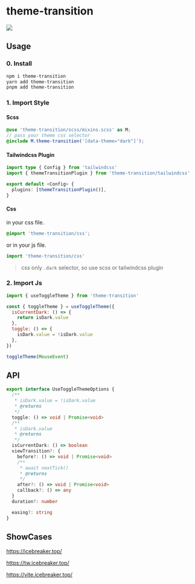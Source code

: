 # theme-transition

![](https://cdn.jsdelivr.net/gh/sonofmagic/static/v1/theme.gif)

## Usage

### 0. Install

```bash
npm i theme-transition
yarn add theme-transition
pnpm add theme-transition
```

### 1. Import Style

#### Scss

```scss
@use 'theme-transition/scss/mixins.scss' as M;
// pass your theme css selector
@include M.theme-transition('[data-theme="dark"]');
```

#### Tailwindcss Plugin

```ts
import type { Config } from 'tailwindcss'
import { themeTransitionPlugin } from 'theme-transition/tailwindcss'

export default <Config> {
  plugins: [themeTransitionPlugin()],
}
```

#### Css

in your css file.

```css
@import 'theme-transition/css';
```

or in your js file.

```js
import 'theme-transition/css'
```

> css only `.dark` selector, so use scss or tailwindcss plugin

### 2. Import Js

```js
import { useToggleTheme } from 'theme-transition'

const { toggleTheme } = useToggleTheme({
  isCurrentDark: () => {
    return isDark.value
  },
  toggle: () => {
    isDark.value = !isDark.value
  },
})

toggleTheme(MouseEvent)
```

## API

```ts
export interface UseToggleThemeOptions {
  /**
   * isDark.value = !isDark.value
   * @returns
   */
  toggle: () => void | Promise<void>
  /**
   * isDark.value
   * @returns
   */
  isCurrentDark: () => boolean
  viewTransition?: {
    before?: () => void | Promise<void>
    /**
     * await nextTick()
     * @returns
     */
    after?: () => void | Promise<void>
    callback?: () => any
  }
  duration?: number

  easing?: string
}
```

## ShowCases

https://icebreaker.top/

https://tw.icebreaker.top/

https://vite.icebreaker.top/

